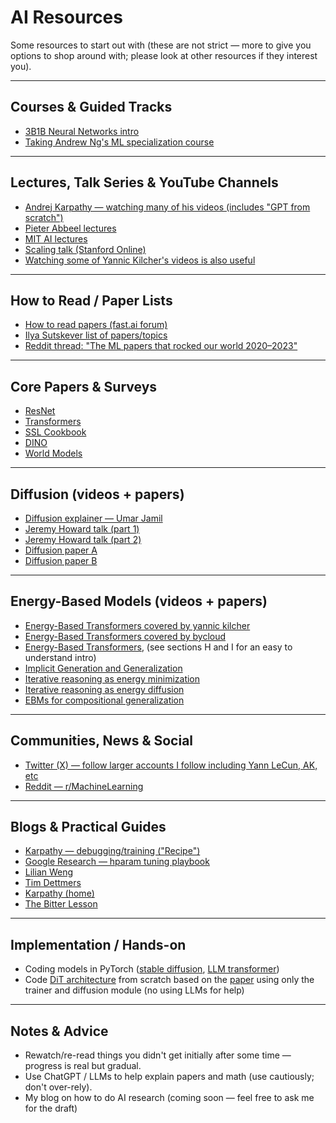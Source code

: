 # AI Resources

Some resources to start out with (these are not strict — more to give you options to shop around with; please look at other resources if they interest you).

---

## Courses & Guided Tracks
- [3B1B Neural Networks intro](https://www.youtube.com/watch?v=aircAruvnKk&list=PLZHQObOWTQDNU6R1_67000Dx_ZCJB-3pi)
- [Taking Andrew Ng's ML specialization course](https://www.deeplearning.ai/courses/machine-learning-specialization/)

---

## Lectures, Talk Series & YouTube Channels
- [Andrej Karpathy — watching many of his videos (includes "GPT from scratch")](https://www.youtube.com/andrejkarpathy)
- [Pieter Abbeel lectures](https://www.youtube.com/@PieterAbbeel/playlists)
- [MIT AI lectures](https://m.youtube.com/playlist?list=PLtBw6njQRU-rwp5__7C0oIVt26ZgjG9NI) 
- [Scaling talk (Stanford Online)](https://www.youtube.com/watch?v=orDKvo8h71o&ab_channel=StanfordOnline)
- [Watching some of Yannic Kilcher's videos is also useful](https://www.youtube.com/@YannicKilcher)

---

## How to Read / Paper Lists
- [How to read papers (fast.ai forum)](https://forums.fast.ai/t/how-to-read-research-papers-andrew-ng/66892) 
- [Ilya Sutskever list of papers/topics](https://arc.net/folder/D0472A20-9C20-4D3F-B145-D2865C0A9FEE) 
- [Reddit thread: "The ML papers that rocked our world 2020–2023"](https://www.reddit.com/r/MachineLearning/comments/16ij18f/d_the_ml_papers_that_rocked_our_world_20202023/)

---

## Core Papers & Surveys
- [ResNet](https://arxiv.org/abs/1512.03385)
- [Transformers](https://arxiv.org/abs/1706.03762)
- [SSL Cookbook](https://arxiv.org/pdf/2304.12210)
- [DINO](https://arxiv.org/pdf/2104.14294) 
- [World Models](https://arxiv.org/pdf/1803.10122)

---

## Diffusion (videos + papers)
- [Diffusion explainer — Umar Jamil](https://www.youtube.com/watch?v=ZBKpAp_6TGI&ab_channel=UmarJamil)
- [Jeremy Howard talk (part 1)](https://www.youtube.com/watch?v=_7rMfsA24Ls&t=7035s&ab_channel=JeremyHoward)  
- [Jeremy Howard talk (part 2)](https://www.youtube.com/watch?v=6StU6UtZEbU&t=1194s&ab_channel=JeremyHoward) 
- [Diffusion paper A](https://arxiv.org/pdf/2112.10752)
- [Diffusion paper B](https://arxiv.org/pdf/2212.09748)

---

## Energy-Based Models (videos + papers)
- [Energy-Based Transformers covered by yannic kilcher](https://www.youtube.com/watch?v=RAEy3JZmIaA)
- [Energy-Based Transformers covered by bycloud](https://www.youtube.com/watch?v=LUQkWzjv2RM)
- [Energy-Based Transformers](https://energy-based-transformers.github.io/), (see sections H and I for an easy to understand intro)
- [Implicit Generation and Generalization](https://arxiv.org/pdf/1903.08689)
- [Iterative reasoning as energy minimization](https://arxiv.org/pdf/2206.15448)
- [Iterative reasoning as energy diffusion](https://arxiv.org/pdf/2406.11179)
- [EBMs for compositional generalization](https://arxiv.org/abs/2302.11552)

---

## Communities, News & Social
- [Twitter (X) — follow larger accounts I follow including Yann LeCun, AK, etc](https://x.com/AlexiGlad/following)
- [Reddit — r/MachineLearning](https://www.reddit.com/r/MachineLearning/)

---

## Blogs & Practical Guides
- [Karpathy — debugging/training ("Recipe")](https://karpathy.github.io/2019/04/25/recipe/) 
- [Google Research — hparam tuning playbook](https://github.com/google-research/tuning_playbook#who-is-this-document-for)
- [Lilian Weng](https://lilianweng.github.io/)
- [Tim Dettmers](https://timdettmers.com/)
- [Karpathy (home)](https://karpathy.github.io/)
- [The Bitter Lesson](http://www.incompleteideas.net/IncIdeas/BitterLesson.html)

---

## Implementation / Hands-on
- Coding models in PyTorch ([stable diffusion](https://www.youtube.com/watch?v=ZBKpAp_6TGI&ab_channel=UmarJamil), [LLM transformer](https://www.youtube.com/watch?v=kCc8FmEb1nY&t=41s&ab_channel=AndrejKarpathy))
- Code [DiT architecture](https://github.com/facebookresearch/DiT) from scratch based on the [paper](https://arxiv.org/abs/2212.09748) using only the trainer and diffusion module (no using LLMs for help)

---

## Notes & Advice
- Rewatch/re-read things you didn't get initially after some time — progress is real but gradual.  
- Use ChatGPT / LLMs to help explain papers and math (use cautiously; don't over-rely).  
- My blog on how to do AI research (coming soon — feel free to ask me for the draft)
